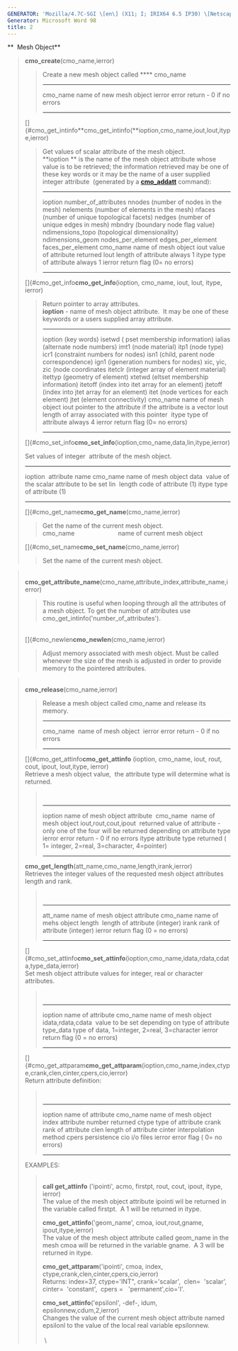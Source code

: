 ```yaml
---
GENERATOR: 'Mozilla/4.7C-SGI \[en\] (X11; I; IRIX64 6.5 IP30) \[Netscape\]'
Generator: Microsoft Word 98
title: 2
---
```


**  Mesh Object**

> **cmo\_create**(cmo\_name,ierror)
>
> > Create a new mesh object called **** cmo\_name
> >   ----------- -------------------------------
> >   cmo\_name   name of new mesh object
> >   ierror      error return - 0 if no errors
> >   ----------- -------------------------------
> >
> []{#cmo_get_intinfo**cmo\_get\_intinfo(**ioption,cmo\_name,iout,lout,itype,ierror)
>
> > Get values of scalar attribute of the mesh object.\
> > **ioption ** is the name of the mesh object attribute whose value is
> > to be retrieved; the information retrieved may be one of these key
> > words or it may be the name of a user supplied integer attribute 
> > (generated by a **[cmo\_addatt](cmo_addatt.html)** command):
> >   ----------- ------------------------------------------------
> >   ioption     number\_of\_attributes
> >               nnodes (number of nodes in the mesh)
> >               nelements (number of elements in the mesh)
> >               nfaces (number of unique topological facets)
> >               nedges (number of unique edges in mesh)
> >               mbndry (boundary node flag value)
> >               ndimensions\_topo (topological dimensionality)
> >               ndimensions\_geom
> >               nodes\_per\_element
> >               edges\_per\_element
> >               faces\_per\_element
> >   cmo\_name   name of mesh object
> >   iout        value of attribute returned
> >   lout        length of attribute always 1
> >   itype       type of attribute always 1
> >   ierror      return flag (0= no errors)
> >   ----------- ------------------------------------------------
> >
> []{#cmo_get_info**cmo\_get\_info**(ioption, cmo\_name, iout, lout,
> itype, ierror)
>
> > Return pointer to array attributes.\
> > **ioption** - name of mesh object attribute.  It may be one of these
> > keywords or a users supplied array attribute.
> >   --------------------- -------------------------------------------------------
> >   ioption (key words)   isetwd ( pset membership information)
> >                         ialias (alternate node numbers)
> >                         imt1 (node material)
> >                         itp1 (node type)
> >                         icr1 (constraint numbers for nodes)
> >                         isn1 (child, parent node correspondence)
> >                         ign1 (igeneration numbers for nodes)
> >                         xic, yic, zic (node coordinates
> >                         itetclr (integer array of element material)
> >                         itettyp (geometry of element)
> >                         xtetwd (eltset membership information)
> >                         itetoff (index into itet array for an element)
> >                         jtetoff (index into jtet array for an element)
> >                         itet (node vertices for each element)
> >                         jtet (element connectivity)
> >   cmo\_name             name of mesh object
> >   iout                  pointer to the attribute if the attribute is a vector
> >   lout                  length of array associated with this pointer 
> >   itype                 type of attribute always 4
> >   ierror                return flag (0= no errors)
> >   --------------------- -------------------------------------------------------
> >
> []{#cmo_set_info**cmo\_set\_info**(ioption,cmo\_name,data,lin,itype,ierror)
>
> Set values of integer  attribute of the mesh object.
>
>   ----------- -----------------------------------------
>   ioption     attribute name
>   cmo\_name   name of mesh object
>   data        value of the scalar attribute to be set
>   lin         length code of attribute (1)
>   itype       type of attribute (1)
>   ----------- -----------------------------------------
>
> []{#cmo_get_name**cmo\_get\_name**(cmo\_name,ierror)
>
> > Get the name of the current mesh object.\
> > cmo\_name                         name of current mesh object
>
> []{#cmo_set_name**cmo\_set\_name**(cmo\_name,ierror)
>
> > Set the name of the current mesh object.

>  \
> **cmo\_get\_attribute\_name**(cmo\_name,attribute\_index,attribute\_name,ierror)
>
> > This routine is useful when looping through all the attributes of a
> > mesh object. To get the number of attributes use
> > cmo\_get\_intinfo('number\_of\_attributes').
>
> \
> []{#cmo_newlen**cmo\_newlen**(cmo\_name,ierror)
>
> > Adjust memory associated with mesh object. Must be called whenever
> > the size of the mesh is adjusted in order to provide memory to the
> > pointered attributes.

>  \
> **cmo\_release**(cmo\_name,ierror)
>
> > Release a mesh object called cmo\_name and release its memory.
> >   ------------ -------------------------------
> >   cmo\_name    name of mesh object 
> >   ierror       error return - 0 if no errors
> >   ------------ -------------------------------
> >
> []{#cmo_get_attinfo**cmo\_get\_attinfo** (ioption, cmo\_name, iout,
> rout, cout, ipout, lout,itype, ierror)\
> Retrieve a mesh object value,  the attribute type will determine what
> is returned.
>
> >  
> >   ----------------------- -------------------------------------------------------------------------------------------------
> >   ioption                 name of mesh object attribute 
> >   cmo\_name               name of mesh object
> >   iout,rout,cout,ipout    returned value of attribute - only one of the four will be returned depending on attribute type
> >   ierror                  error return - 0 if no errors
> >   itype                   attribute type returned ( 1= integer, 2=real, 3=character, 4=pointer)
> >   ----------------------- -------------------------------------------------------------------------------------------------
> >
> **cmo\_get\_length**(att\_name,cmo\_name,length,irank,ierror)\
> Retrieves the integer values of the requested mesh object attributes
> length and rank.
>
> >  
> >   ----------- -------------------------------
> >   att\_name   name of mesh object attribute
> >   cmo\_name   name of mehs object
> >   length      length of attribute (integer)
> >   irank       rank of attribute (integer)
> >   ierror      return flag (0 = no errors)
> >   ----------- -------------------------------
> >
> []{#cmo_set_attinfo**cmo\_set\_attinfo**(ioption,cmo\_name,idata,rdata,cdata,type\_data,ierror)\
> Set mesh object attribute values for integer, real or character
> attributes.
>
> >  
> >   -------------------- ------------------------------------------------
> >   ioption              name of attribute
> >   cmo\_name            name of mesh object 
> >   idata,rdata,cdata    value to be set depending on type of attribute
> >   type\_data           type of data, 1=integer, 2=real, 3=character
> >   ierror               return flag (0 = no errors)
> >   -------------------- ------------------------------------------------
> >
> []{#cmo_get_attparam**cmo\_get\_attparam**(ioption,cmo\_name,index,ctype,crank,clen,cinter,cpers,cio,ierror)\
> Return attribute definition:
>
> >  
> >   ----------- ----------------------------
> >   ioption     name of attribute
> >   cmo\_name   name of mesh object 
> >   index       attribute number returned
> >   ctype       type of attribute
> >   crank       rank of attribute
> >   clen        length of attribute
> >   cinter      interpolation method
> >   cpers       persistence
> >   cio         i/o files
> >   ierror      error flag ( 0= no errors)
> >   ----------- ----------------------------
> >
> EXAMPLES:
>
> >  \
> > **call get\_attinfo** ('ipointi', acmo, firstpt, rout, cout, ipout,
> > itype, ierror)\
> > The value of the mesh object attribute ipointi wil be returned in
> > the variable called firstpt.  A 1 will be returned in itype.
> >
> > **cmo\_get\_attinfo**('geom\_name', cmoa, iout,rout,gname,
> > ipout,itype,ierror)\
> > The value of the mesh object attribute called geom\_name in the mesh
> > cmoa will be returned in the variable gname.  A 3 will be returned
> > in itype.
> >
> > **cmo\_get\_attparam**('ipointi', cmoa, index,
> > ctype,crank,clen,cinter,cpers,cio,ierror)\
> > Returns: index=37, ctype='INT", crank='scalar',  clen=  'scalar',
> > cinter=  'constant',  cpers =   'permanent',cio='l'.
> >
> > **cmo\_set\_attinfo**('epsilonl', -def-, idum,
> > epsilonnew,cdum,2,ierror)\
> > Changes the value of the current mesh object attribute named
> > epsilonl to the value of the local real variable epsilonnew.\
> >  \
> >  \
> >
